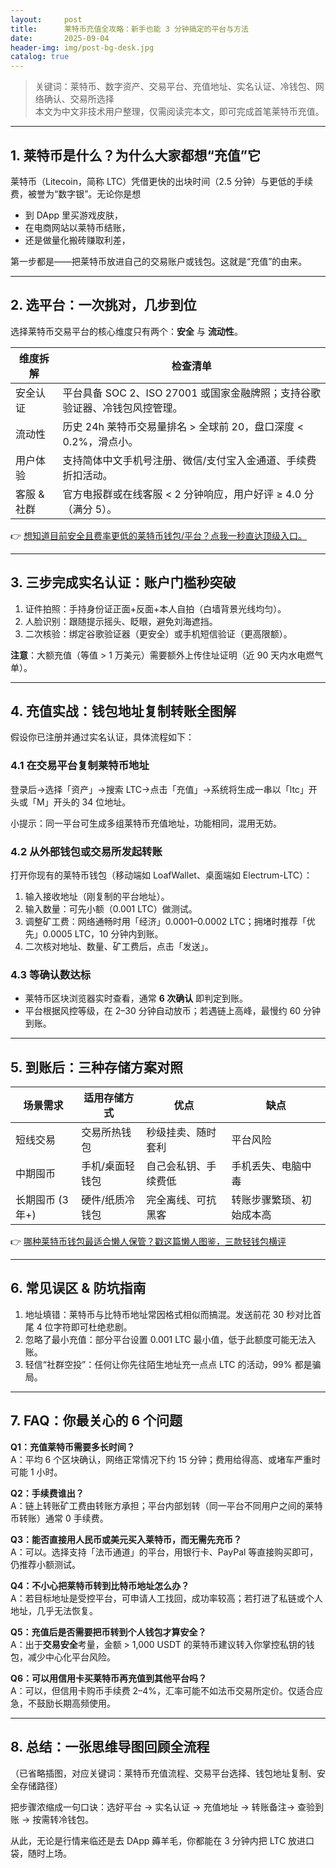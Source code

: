 ```yaml
---
layout:     post
title:      莱特币充值全攻略：新手也能 3 分钟搞定的平台与方法
date:       2025-09-04
header-img: img/post-bg-desk.jpg
catalog: true
---
```


> 关键词：莱特币、数字资产、交易平台、充值地址、实名认证、冷钱包、网络确认、交易所选择  
> 本文为中文非技术用户整理，仅需阅读完本文，即可完成首笔莱特币充值。

---

## 1. 莱特币是什么？为什么大家都想“充值”它
莱特币（Litecoin，简称 LTC）凭借更快的出块时间（2.5 分钟）与更低的手续费，被誉为“数字银”。无论你是想
- 到 DApp 里买游戏皮肤，
- 在电商网站以莱特币结账，
- 还是做量化搬砖赚取利差，

第一步都是——把莱特币放进自己的交易账户或钱包。这就是“充值”的由来。

---

## 2. 选平台：一次挑对，几步到位

选择莱特币交易平台的核心维度只有两个：**安全** 与 **流动性**。

| 维度拆解         | 检查清单                                                                 |
|------------------|--------------------------------------------------------------------------|
| 安全认证         | 平台具备 SOC 2、ISO 27001 或国家金融牌照；支持谷歌验证器、冷钱包风控管理。 |
| 流动性           | 历史 24h 莱特币交易量排名 > 全球前 20，盘口深度 < 0.2%，滑点小。            |
| 用户体验         | 支持简体中文手机号注册、微信/支付宝入金通道、手续费折扣活动。               |
| 客服 & 社群      | 官方电报群或在线客服 < 2 分钟响应，用户好评 ≥ 4.0 分（满分 5）。            |

👉 [想知道目前安全且费率更低的莱特币钱包/平台？点我一秒直达顶级入口。](https://okxdog.com/)

---

## 3. 三步完成实名认证：账户门槛秒突破

1. 证件拍照：手持身份证正面+反面+本人自拍（白墙背景光线均匀）。  
2. 人脸识别：跟随提示摇头、眨眼，避免刘海遮挡。  
3. 二次核验：绑定谷歌验证器（更安全）或手机短信验证（更高限额）。

**注意**：大额充值（等值 > 1 万美元）需要额外上传住址证明（近 90 天内水电燃气单）。

---

## 4. 充值实战：钱包地址复制转账全图解

假设你已注册并通过实名认证，具体流程如下：

### 4.1 在交易平台复制莱特币地址
登录后→选择「资产」→搜索 LTC→点击「充值」→系统将生成一串以「ltc」开头或「M」开头的 34 位地址。

小提示：同一平台可生成多组莱特币充值地址，功能相同，混用无妨。

### 4.2 从外部钱包或交易所发起转账
打开你现有的莱特币钱包（移动端如 LoafWallet、桌面端如 Electrum-LTC）：
1. 输入接收地址（刚复制的平台地址）。  
2. 输入数量：可先小额（0.001 LTC）做测试。  
3. 调整矿工费：网络通畅时用「经济」0.0001–0.0002 LTC；拥堵时推荐「优先」0.0005 LTC，10 分钟内到账。  
4. 二次核对地址、数量、矿工费后，点击「发送」。

### 4.3 等确认数达标
- 莱特币区块浏览器实时查看，通常 **6 次确认** 即判定到账。  
- 平台根据风控等级，在 2–30 分钟自动放币；若遇链上高峰，最慢约 60 分钟到账。

---

## 5. 到账后：三种存储方案对照

| 场景需求         | 适用存储方式         | 优点                        | 缺点                     |
|------------------|----------------------|----------------------------|--------------------------|
| 短线交易          | 交易所热钱包          | 秒级挂卖、随时套利          | 平台风险                 |
| 中期囤币          | 手机/桌面轻钱包        | 自己会私钥、手续费低        | 手机丢失、电脑中毒       |
| 长期囤币 (3 年+)  | 硬件/纸质冷钱包        | 完全离线、可抗黑客          | 转账步骤繁琐、初始成本高 |

👉 [哪种莱特币钱包最适合懒人保管？戳这篇懒人图鉴，三款轻钱包横评](https://okxdog.com/)

---

## 6. 常见误区 & 防坑指南

1. 地址填错：莱特币与比特币地址常因格式相似而搞混。发送前花 30 秒对比首尾 4 位字符即可杜绝悲剧。  
2. 忽略了最小充值：部分平台设置 0.001 LTC 最小值，低于此额度可能无法入账。  
3. 轻信“社群空投”：任何让你先往陌生地址充一点点 LTC 的活动，99% 都是骗局。

---

## 7. FAQ：你最关心的 6 个问题

**Q1：充值莱特币需要多长时间？**  
A：平均 6 个区块确认，网络正常情况下约 15 分钟；费用给得高、或堵车严重时可能 1 小时。

**Q2：手续费谁出？**  
A：链上转账矿工费由转账方承担；平台内部划转（同一平台不同用户之间的莱特币转账）通常 0 手续费。

**Q3：能否直接用人民币或美元买入莱特币，而无需先充币？**  
A：可以。选择支持「法币通道」的平台，用银行卡、PayPal 等直接购买即可，仍推荐小额测试。

**Q4：不小心把莱特币转到比特币地址怎么办？**  
A：若目标地址是受控平台，可申请人工找回，成功率较高；若打进了私链或个人地址，几乎无法恢复。

**Q5：充值后是否需要把币转到个人钱包才算安全？**  
A：出于**交易安全**考量，金额 > 1,000 USDT 的莱特币建议转入你掌控私钥的钱包，减少中心化平台风险。

**Q6：可以用信用卡买莱特币再充值到其他平台吗？**  
A：可以，但信用卡购币手续费 2–4%，汇率可能不如法币交易所定价。仅适合应急，不鼓励长期高频使用。

---

## 8. 总结：一张思维导图回顾全流程

（已省略插图，对应关键词：莱特币充值流程、交易平台选择、钱包地址复制、安全存储路径）

把步骤浓缩成一句口诀：选好平台 → 实名认证 → 充值地址 → 转账备注→ 查验到账 → 按需转冷钱包。

从此，无论是行情来临还是去 DApp 薅羊毛，你都能在 3 分钟内把 LTC 放进口袋，随时上场。